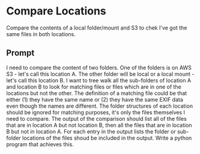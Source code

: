 # Compare Locations

Compare the contents of a local folder/mount and S3 to chek I've got the same files in both locations.

## Prompt

I need to compare the content of two folders.  One of the folders is on AWS S3 - let's call this location A. The other folder will be local or a local mount - let's call this location B.  I want to tree walk all the sub-folders of location A and location B to look for matching files or files which are in one of the locations but not the other.  The definition of a matching file could be that either (1) they have the same name or (2) they have the same EXIF data even though the names are different.  The folder structures of each location should be ignored for matching purposes, it's only the files themselves I need to compare.  The output of the comparison should list all of the files that are in location A but not location B, then all the files that are in location B but not in location A.  For each entry in the output lists the folder or sub-folder locations of the files shoud be included in the output.  Write a python program that achieves this.